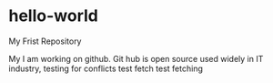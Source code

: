 # hello-world
My Frist Repository

My I am working on github.
Git hub is open source used widely in IT industry, testing for conflicts test fetch
test fetching